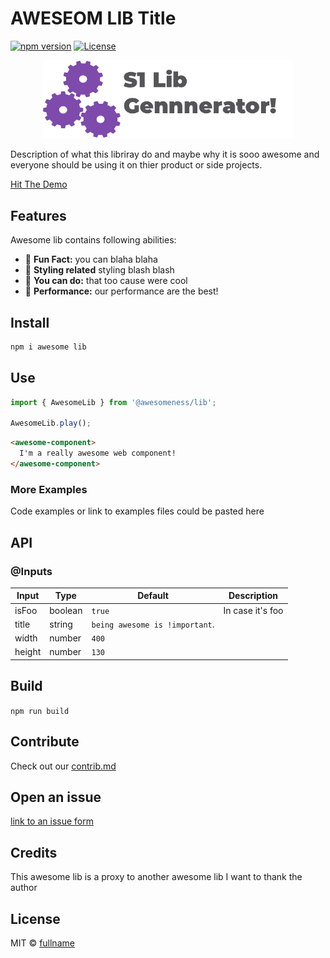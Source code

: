 # AWESEOM LIB Title

[![npm version](https://d25lcipzij17d.cloudfront.net/badge.svg?id=js&type=6&v=0.1.9&x2=0)](https://www.npmjs.com/package/@sentinel-one/s1-lottie)
[![License](https://img.shields.io/badge/License-MIT-green.svg)](https://github.com/Sentinel-One/lottie/blob/master/LICENSE)

<p align="center">
  <img width="400" alt="placeholder" src="https://github.com/Sentinel-One/angular-library-generator/blob/master/s1nggen.png" />
</p>

Description of what this libriray do and maybe why it is sooo awesome and everyone should be 
using it on thier product or side projects.

[Hit The Demo](https://netlify.com)

## Features

Awesome lib contains following abilities:

- 🏁 **Fun Fact:** you can blaha blaha
- 🎨 **Styling related** styling blash blash
- 🤘 **You can do:** that too cause were cool
- :rocket: **Performance:** our performance are the best!

## Install

```bash
npm i awesome lib
```

## Use

```ts
import { AwesomeLib } from '@awesomeness/lib';

AwesomeLib.play();
```

```html
<awesome-component>
  I'm a really awesome web component!
</awesome-component>
```


### More Examples

Code examples or link to examples files could be pasted here

## API

### @Inputs

| Input               | Type    | Default                        | Description                                                                                                                                                                                                                                                                                                                                              
| ------------------- | ------- | -------------------------------|----------------
| isFoo               | boolean | `true`                         | In case it's foo                                                                                                          
| title               | string  | `being awesome is !important`. |
| width               | number  | `400`                          |                                                                                                                                                                                      
| height              | number  | `130`                          |                                                                                                                                                                                                                                                                                                                                                                                                                                                                                                                                                                    
                                                                                                                                                                                                                                                                                                                                                                                                                                                                                                              
## Build

``` npm run build ```

## Contribute

Check out our [contrib.md](http://dfdf)

## Open an issue

[link to an issue form](https://foo.com)

## Credits

This awesome lib is a proxy to another awesome lib I want to thank the author 

## License

MIT &copy; [fullname](https://github.com/...)

